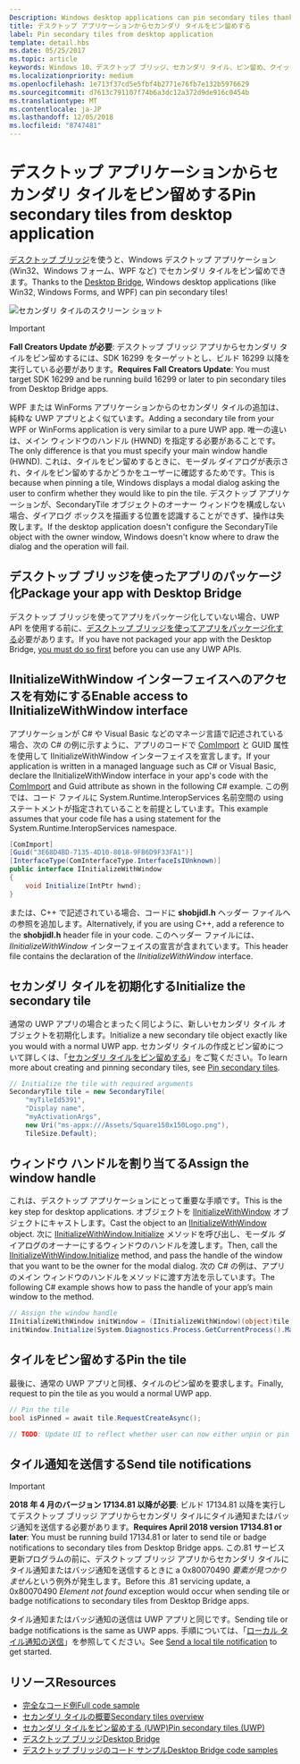 ```yaml
---
Description: Windows desktop applications can pin secondary tiles thanks to the Desktop Bridge!
title: デスクトップ アプリケーションからセカンダリ タイルをピン留めする
label: Pin secondary tiles from desktop application
template: detail.hbs
ms.date: 05/25/2017
ms.topic: article
keywords: Windows 10、デスクトップ ブリッジ、セカンダリ タイル、ピン留め、クイックスタート、コード サンプル、例、デスクトップ アプリケーション、Win32、WinForms、WPF
ms.localizationpriority: medium
ms.openlocfilehash: 1e713f37cd5e5fbf4b2771e76fb7e132b5976629
ms.sourcegitcommit: d7613c791107f74b6a3dc12a372d9de916c0454b
ms.translationtype: MT
ms.contentlocale: ja-JP
ms.lasthandoff: 12/05/2018
ms.locfileid: "8747481"
---
```

# <a name="pin-secondary-tiles-from-desktop-application"></a><span data-ttu-id="8e8ef-103">デスクトップ アプリケーションからセカンダリ タイルをピン留めする</span><span class="sxs-lookup"><span data-stu-id="8e8ef-103">Pin secondary tiles from desktop application</span></span>


<span data-ttu-id="8e8ef-104">[デスクトップ ブリッジ](https://developer.microsoft.com/windows/bridges/desktop)を使うと、Windows デスクトップ アプリケーション (Win32、Windows フォーム、WPF など) でセカンダリ タイルをピン留めできます。</span><span class="sxs-lookup"><span data-stu-id="8e8ef-104">Thanks to the [Desktop Bridge](https://developer.microsoft.com/windows/bridges/desktop), Windows desktop applications (like Win32, Windows Forms, and WPF) can pin secondary tiles!</span></span>

![セカンダリ タイルのスクリーン ショット](images/secondarytiles.png)

> [!IMPORTANT]
> <span data-ttu-id="8e8ef-106">**Fall Creators Update が必要**: デスクトップ ブリッジ アプリからセカンダリ タイルをピン留めするには、SDK 16299 をターゲットとし、ビルド 16299 以降を実行している必要があります。</span><span class="sxs-lookup"><span data-stu-id="8e8ef-106">**Requires Fall Creators Update**: You must target SDK 16299 and be running build 16299 or later to pin secondary tiles from Desktop Bridge apps.</span></span>

<span data-ttu-id="8e8ef-107">WPF または WinForms アプリケーションからのセカンダリ タイルの追加は、純粋な UWP アプリとよく似ています。</span><span class="sxs-lookup"><span data-stu-id="8e8ef-107">Adding a secondary tile from your WPF or WinForms application is very similar to a pure UWP app.</span></span> <span data-ttu-id="8e8ef-108">唯一の違いは、メイン ウィンドウのハンドル (HWND) を指定する必要があることです。</span><span class="sxs-lookup"><span data-stu-id="8e8ef-108">The only difference is that you must specify your main window handle (HWND).</span></span> <span data-ttu-id="8e8ef-109">これは、タイルをピン留めするときに、モーダル ダイアログが表示され、タイルをピン留めするかどうかをユーザーに確認するためです。</span><span class="sxs-lookup"><span data-stu-id="8e8ef-109">This is because when pinning a tile, Windows displays a modal dialog asking the user to confirm whether they would like to pin the tile.</span></span> <span data-ttu-id="8e8ef-110">デスクトップ アプリケーションが、SecondaryTile オブジェクトのオーナー ウィンドウを構成しない場合、ダイアログ ボックスを描画する位置を認識することができず、操作は失敗します。</span><span class="sxs-lookup"><span data-stu-id="8e8ef-110">If the desktop application doesn't configure the SecondaryTile object with the owner window, Windows doesn't know where to draw the dialog and the operation will fail.</span></span>


## <a name="package-your-app-with-desktop-bridge"></a><span data-ttu-id="8e8ef-111">デスクトップ ブリッジを使ったアプリのパッケージ化</span><span class="sxs-lookup"><span data-stu-id="8e8ef-111">Package your app with Desktop Bridge</span></span>

<span data-ttu-id="8e8ef-112">デスクトップ ブリッジを使ってアプリをパッケージ化していない場合、UWP API を使用する前に、[デスクトップ ブリッジを使ってアプリをパッケージ化する](https://docs.microsoft.com/windows/uwp/porting/desktop-to-uwp-root)必要があります。</span><span class="sxs-lookup"><span data-stu-id="8e8ef-112">If you have not packaged your app with the Desktop Bridge, [you must do so first](https://docs.microsoft.com/windows/uwp/porting/desktop-to-uwp-root) before you can use any UWP APIs.</span></span>


## <a name="enable-access-to-iinitializewithwindow-interface"></a><span data-ttu-id="8e8ef-113">IInitializeWithWindow インターフェイスへのアクセスを有効にする</span><span class="sxs-lookup"><span data-stu-id="8e8ef-113">Enable access to IInitializeWithWindow interface</span></span>

<span data-ttu-id="8e8ef-114">アプリケーションが C# や Visual Basic などのマネージ言語で記述されている場合、次の C# の例に示すように、アプリのコードで [ComImport](https://msdn.microsoft.com/library/system.runtime.interopservices.comimportattribute.aspx) と GUID 属性を使用して IInitializeWithWindow インターフェイスを宣言します。</span><span class="sxs-lookup"><span data-stu-id="8e8ef-114">If your application is written in a managed language such as C# or Visual Basic, declare the IInitializeWithWindow interface in your app's code with the [ComImport](https://msdn.microsoft.com/library/system.runtime.interopservices.comimportattribute.aspx) and Guid attribute as shown in the following C# example.</span></span> <span data-ttu-id="8e8ef-115">この例では、コード ファイルに System.Runtime.InteropServices 名前空間の using ステートメントが指定されていることを前提としています。</span><span class="sxs-lookup"><span data-stu-id="8e8ef-115">This example assumes that your code file has a using statement for the System.Runtime.InteropServices namespace.</span></span>

```csharp
[ComImport]
[Guid("3E68D4BD-7135-4D10-8018-9FB6D9F33FA1")]
[InterfaceType(ComInterfaceType.InterfaceIsIUnknown)]
public interface IInitializeWithWindow
{
    void Initialize(IntPtr hwnd);
}
```

<span data-ttu-id="8e8ef-116">または、C++ で記述されている場合、コードに **shobjidl.h** ヘッダー ファイルへの参照を追加します。</span><span class="sxs-lookup"><span data-stu-id="8e8ef-116">Alternatively, if you are using C++, add a reference to the **shobjidl.h** header file in your code.</span></span> <span data-ttu-id="8e8ef-117">このヘッダー ファイルには、*IInitializeWithWindow* インターフェイスの宣言が含まれています。</span><span class="sxs-lookup"><span data-stu-id="8e8ef-117">This header file contains the declaration of the *IInitializeWithWindow* interface.</span></span>


## <a name="initialize-the-secondary-tile"></a><span data-ttu-id="8e8ef-118">セカンダリ タイルを初期化する</span><span class="sxs-lookup"><span data-stu-id="8e8ef-118">Initialize the secondary tile</span></span>

<span data-ttu-id="8e8ef-119">通常の UWP アプリの場合とまったく同じように、新しいセカンダリ タイル オブジェクトを初期化します。</span><span class="sxs-lookup"><span data-stu-id="8e8ef-119">Initialize a new secondary tile object exactly like you would with a normal UWP app.</span></span> <span data-ttu-id="8e8ef-120">セカンダリ タイルの作成とピン留めについて詳しくは、「[セカンダリ タイルをピン留めする](secondary-tiles-pinning.md)」をご覧ください。</span><span class="sxs-lookup"><span data-stu-id="8e8ef-120">To learn more about creating and pinning secondary tiles, see [Pin secondary tiles](secondary-tiles-pinning.md).</span></span>

```csharp
// Initialize the tile with required arguments
SecondaryTile tile = new SecondaryTile(
    "myTileId5391",
    "Display name",
    "myActivationArgs",
    new Uri("ms-appx:///Assets/Square150x150Logo.png"),
    TileSize.Default);
```


## <a name="assign-the-window-handle"></a><span data-ttu-id="8e8ef-121">ウィンドウ ハンドルを割り当てる</span><span class="sxs-lookup"><span data-stu-id="8e8ef-121">Assign the window handle</span></span>

<span data-ttu-id="8e8ef-122">これは、デスクトップ アプリケーションにとって重要な手順です。</span><span class="sxs-lookup"><span data-stu-id="8e8ef-122">This is the key step for desktop applications.</span></span> <span data-ttu-id="8e8ef-123">オブジェクトを [IInitializeWithWindow](https://msdn.microsoft.com/library/windows/desktop/hh706981.aspx) オブジェクトにキャストします。</span><span class="sxs-lookup"><span data-stu-id="8e8ef-123">Cast the object to an [IInitializeWithWindow](https://msdn.microsoft.com/library/windows/desktop/hh706981.aspx) object.</span></span> <span data-ttu-id="8e8ef-124">次に [IInitializeWithWindow.Initialize](https://msdn.microsoft.com/library/windows/desktop/hh706982.aspx) メソッドを呼び出し、モーダル ダイアログのオーナーにするウィンドウのハンドルを渡します。</span><span class="sxs-lookup"><span data-stu-id="8e8ef-124">Then, call the [IInitializeWithWindow.Initialize](https://msdn.microsoft.com/library/windows/desktop/hh706982.aspx) method, and pass the handle of the window that you want to be the owner for the modal dialog.</span></span> <span data-ttu-id="8e8ef-125">次の C# の例は、アプリのメイン ウィンドウのハンドルをメソッドに渡す方法を示しています。</span><span class="sxs-lookup"><span data-stu-id="8e8ef-125">The following C# example shows how to pass the handle of your app’s main window to the method.</span></span>

```csharp
// Assign the window handle
IInitializeWithWindow initWindow = (IInitializeWithWindow)(object)tile;
initWindow.Initialize(System.Diagnostics.Process.GetCurrentProcess().MainWindowHandle);
```


## <a name="pin-the-tile"></a><span data-ttu-id="8e8ef-126">タイルをピン留めする</span><span class="sxs-lookup"><span data-stu-id="8e8ef-126">Pin the tile</span></span>

<span data-ttu-id="8e8ef-127">最後に、通常の UWP アプリと同様、タイルのピン留めを要求します。</span><span class="sxs-lookup"><span data-stu-id="8e8ef-127">Finally, request to pin the tile as you would a normal UWP app.</span></span>

```csharp
// Pin the tile
bool isPinned = await tile.RequestCreateAsync();

// TODO: Update UI to reflect whether user can now either unpin or pin
```


## <a name="send-tile-notifications"></a><span data-ttu-id="8e8ef-128">タイル通知を送信する</span><span class="sxs-lookup"><span data-stu-id="8e8ef-128">Send tile notifications</span></span>

> [!IMPORTANT]
> <span data-ttu-id="8e8ef-129">**2018 年 4 月のバージョン 17134.81 以降が必要**: ビルド 17134.81 以降を実行してデスクトップ ブリッジ アプリからセカンダリ タイルにタイル通知またはバッジ通知を送信する必要があります。</span><span class="sxs-lookup"><span data-stu-id="8e8ef-129">**Requires April 2018 version 17134.81 or later**: You must be running build 17134.81 or later to send tile or badge notifications to secondary tiles from Desktop Bridge apps.</span></span> <span data-ttu-id="8e8ef-130">この.81 サービス更新プログラムの前に、デスクトップ ブリッジ アプリからセカンダリ タイルにタイル通知またはバッジ通知を送信するときに a 0x80070490 *要素が見つかりません*という例外が発生します。</span><span class="sxs-lookup"><span data-stu-id="8e8ef-130">Before this .81 servicing update, a 0x80070490 *Element not found* exception would occur when sending tile or badge notifications to secondary tiles from Desktop Bridge apps.</span></span>

<span data-ttu-id="8e8ef-131">タイル通知またはバッジ通知の送信は UWP アプリと同じです。</span><span class="sxs-lookup"><span data-stu-id="8e8ef-131">Sending tile or badge notifications is the same as UWP apps.</span></span> <span data-ttu-id="8e8ef-132">手順については、「[ローカル タイル通知の送信](sending-a-local-tile-notification.md)」を参照してください。</span><span class="sxs-lookup"><span data-stu-id="8e8ef-132">See [Send a local tile notification](sending-a-local-tile-notification.md) to get started.</span></span>


## <a name="resources"></a><span data-ttu-id="8e8ef-133">リソース</span><span class="sxs-lookup"><span data-stu-id="8e8ef-133">Resources</span></span>

* [<span data-ttu-id="8e8ef-134">完全なコード例</span><span class="sxs-lookup"><span data-stu-id="8e8ef-134">Full code sample</span></span>](https://github.com/Microsoft/DesktopBridgeToUWP-Samples/tree/master/Samples/SecondaryTileSample)
* [<span data-ttu-id="8e8ef-135">セカンダリ タイルの概要</span><span class="sxs-lookup"><span data-stu-id="8e8ef-135">Secondary tiles overview</span></span>](secondary-tiles.md)
* [<span data-ttu-id="8e8ef-136">セカンダリ タイルをピン留めする (UWP)</span><span class="sxs-lookup"><span data-stu-id="8e8ef-136">Pin secondary tiles (UWP)</span></span>](secondary-tiles-pinning.md)
* [<span data-ttu-id="8e8ef-137">デスクトップ ブリッジ</span><span class="sxs-lookup"><span data-stu-id="8e8ef-137">Desktop Bridge</span></span>](https://developer.microsoft.com/windows/bridges/desktop)
* [<span data-ttu-id="8e8ef-138">デスクトップ ブリッジのコード サンプル</span><span class="sxs-lookup"><span data-stu-id="8e8ef-138">Desktop Bridge code samples</span></span>](https://github.com/Microsoft/DesktopBridgeToUWP-Samples)